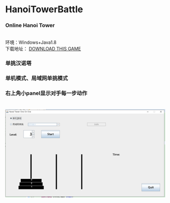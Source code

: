 # HanoiTowerBattle


<h3>Online Hanoi Tower</h3>

<br>
环境：Windows+Java1.8<br>
下载地址： <a href="https://github.com/TQCCC/HanoiTowerBattle/raw/master/HanoiTowerBattle-1.0.jar">DOWNLOAD THIS GAME</a>	<br>

<h3>单挑汉诺塔</h3>
<h3>单机模式、局域网单挑模式</h3>
<h3>右上角小panel显示对手每一步动作</h3>

<h1 align="center">
	<img src="hanoi.png"/>
</h1>
